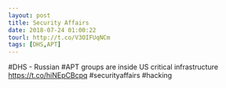 ```yaml
---
layout: post
title: Security Affairs
date: 2018-07-24 01:00:22
tourl: http://t.co/V3OIFUqNCm
tags: [DHS,APT]
---
```

#DHS - Russian #APT groups are inside US critical infrastructure
https://t.co/hiNEpCBcpq
#securityaffairs #hacking